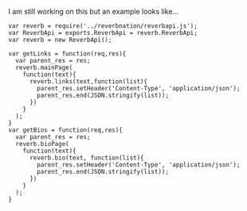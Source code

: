 I am still working on this but an example looks like...

    var reverb = require('../reverbnation/reverbapi.js');
    var ReverbApi = exports.ReverbApi = reverb.ReverbApi;
    var reverb = new ReverbApi();

    var getLinks = function(req,res){
      var parent_res = res;
      reverb.mainPage(
        function(text){
          reverb.links(text,function(list){
            parent_res.setHeader('Content-Type', 'application/json');
            parent_res.end(JSON.stringify(list));
          })
        }
      );
    }
    var getBios = function(req,res){
      var parent_res = res;
      reverb.bioPage(
        function(text){
          reverb.bio(text, function(list){
            parent_res.setHeader('Content-Type', 'application/json');
            parent_res.end(JSON.stringify(list));
          })
        }
      );
    }
